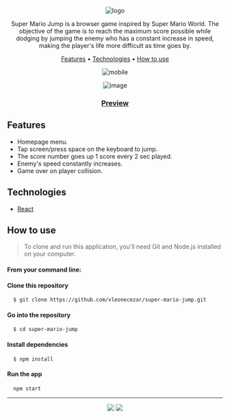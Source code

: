 <div align="center">
  
![logo](https://user-images.githubusercontent.com/76831929/206061495-99d424ce-0d8f-4476-8c01-75a4d2c661b5.png)

Super Mario Jump is a browser game inspired by Super Mario World. The objective of the game is to reach the maximum score possible while dodging by jumping the enemy who has a constant increase in speed, making the player's life more difficult as time goes by. 


[Features](#features) • [Technologies](#technologies) • [How to use](#how-to-use)

![mobile](https://user-images.githubusercontent.com/76831929/206064128-1ff1a55d-4d08-4cdf-aaa5-0c8146c3d9e7.png)

![image](https://user-images.githubusercontent.com/76831929/206037294-7ce463f5-5a37-441a-87c7-d986ed22a859.png)

### [Preview](https://vleonecezar.github.io/super-mario-jump/)

</div>

## Features

- Homepage menu.
- Tap screen/press space on the keyboard to jump.
- The score number goes up 1 score every 2 sec played.
- Enemy's speed constantly increases.
- Game over on player collision.

## Technologies

- [React](https://reactjs.org/)

## How to use

> To clone and run this application, you'll need Git and Node.js installed on your computer.

#### From your command line:

#### Clone this repository

```
  $ git clone https://github.com/vleonecezar/super-mario-jump.git
```

#### Go into the repository

```
  $ cd super-mario-jump
```

#### Install dependencies

```
  $ npm install
```

#### Run the app

```
  npm start
```

<hr />
<div align="center">
<a href="https://www.linkedin.com/in/vitor-leone-cezar/" target="_blank"><img src="https://img.shields.io/badge/-LinkedIn-%230077B5?style=for-the-badge&logo=linkedin&logoColor=white" target="_blank"></a>
<a href="mailto:vleone.job@gmail.com" target="_blank"><img src="https://img.shields.io/badge/Gmail-D14836?style=for-the-badge&logo=gmail&logoColor=white" target="_blank"></a>
</div>
